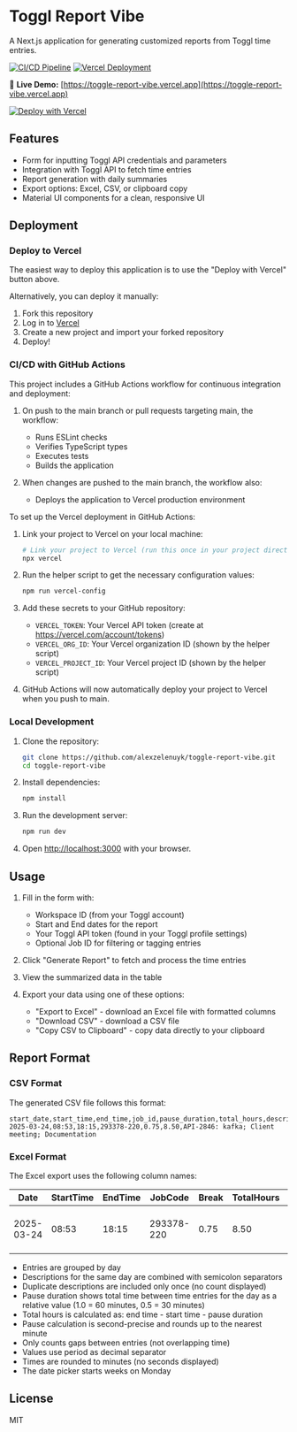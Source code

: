 # Toggl Report Vibe

A Next.js application for generating customized reports from Toggl time entries.

[![CI/CD Pipeline](https://github.com/alexzelenuyk/toggle-report-vibe/actions/workflows/ci-cd.yml/badge.svg)](https://github.com/alexzelenuyk/toggle-report-vibe/actions/workflows/ci-cd.yml)
[![Vercel Deployment](https://therealsujitk-vercel-badge.vercel.app/?app=toggle-report-vibe)](https://toggle-report-vibe.vercel.app)

🚀 **Live Demo:** [https://toggle-report-vibe.vercel.app](https://toggle-report-vibe.vercel.app)

[![Deploy with Vercel](https://vercel.com/button)](https://vercel.com/new/clone?repository-url=https%3A%2F%2Fgithub.com%2Falexzelenuyk%2Ftoggle-report-vibe)

## Features

- Form for inputting Toggl API credentials and parameters
- Integration with Toggl API to fetch time entries
- Report generation with daily summaries
- Export options: Excel, CSV, or clipboard copy
- Material UI components for a clean, responsive UI

## Deployment

### Deploy to Vercel

The easiest way to deploy this application is to use the "Deploy with Vercel" button above.

Alternatively, you can deploy it manually:

1. Fork this repository
2. Log in to [Vercel](https://vercel.com)
3. Create a new project and import your forked repository
4. Deploy!

### CI/CD with GitHub Actions

This project includes a GitHub Actions workflow for continuous integration and deployment:

1. On push to the main branch or pull requests targeting main, the workflow:
   - Runs ESLint checks
   - Verifies TypeScript types
   - Executes tests
   - Builds the application

2. When changes are pushed to the main branch, the workflow also:
   - Deploys the application to Vercel production environment

To set up the Vercel deployment in GitHub Actions:

1. Link your project to Vercel on your local machine:
   ```bash
   # Link your project to Vercel (run this once in your project directory)
   npx vercel
   ```

2. Run the helper script to get the necessary configuration values:
   ```bash
   npm run vercel-config
   ```

3. Add these secrets to your GitHub repository:
   - `VERCEL_TOKEN`: Your Vercel API token (create at https://vercel.com/account/tokens)
   - `VERCEL_ORG_ID`: Your Vercel organization ID (shown by the helper script)
   - `VERCEL_PROJECT_ID`: Your Vercel project ID (shown by the helper script)

4. GitHub Actions will now automatically deploy your project to Vercel when you push to main.

### Local Development

1. Clone the repository:
   ```bash
   git clone https://github.com/alexzelenuyk/toggle-report-vibe.git
   cd toggle-report-vibe
   ```

2. Install dependencies:
   ```bash
   npm install
   ```

3. Run the development server:
   ```bash
   npm run dev
   ```

4. Open [http://localhost:3000](http://localhost:3000) with your browser.

## Usage

1. Fill in the form with:
   - Workspace ID (from your Toggl account)
   - Start and End dates for the report
   - Your Toggl API token (found in your Toggl profile settings)
   - Optional Job ID for filtering or tagging entries

2. Click "Generate Report" to fetch and process the time entries

3. View the summarized data in the table

4. Export your data using one of these options:
   - "Export to Excel" - download an Excel file with formatted columns
   - "Download CSV" - download a CSV file
   - "Copy CSV to Clipboard" - copy data directly to your clipboard

## Report Format

### CSV Format

The generated CSV file follows this format:

```
start_date,start_time,end_time,job_id,pause_duration,total_hours,description
2025-03-24,08:53,18:15,293378-220,0.75,8.50,API-2846: kafka; Client meeting; Documentation
```

### Excel Format

The Excel export uses the following column names:

| Date | StartTime | EndTime | JobCode | Break | TotalHours | Description |
|------|-----------|---------|---------|-------|------------|-------------|
| 2025-03-24 | 08:53 | 18:15 | 293378-220 | 0.75 | 8.50 | API-2846: kafka; Client meeting; Documentation |

- Entries are grouped by day
- Descriptions for the same day are combined with semicolon separators
- Duplicate descriptions are included only once (no count displayed)
- Pause duration shows total time between time entries for the day as a relative value (1.0 = 60 minutes, 0.5 = 30 minutes)
- Total hours is calculated as: end time - start time - pause duration
- Pause calculation is second-precise and rounds up to the nearest minute
- Only counts gaps between entries (not overlapping time)
- Values use period as decimal separator
- Times are rounded to minutes (no seconds displayed)
- The date picker starts weeks on Monday

## License

MIT